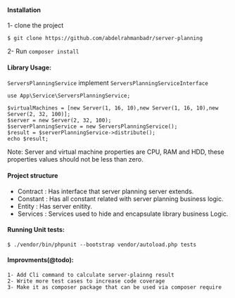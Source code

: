 
#### Installation 
 1- clone the project
 
    $ git clone https://github.com/abdelrahmanbadr/server-planning
    
2- Run `composer install`
     
#### Library Usage:

`ServersPlanningService` implement `ServersPlanningServiceInterface`

```
use App\Service\ServersPlanningService;

$virtualMachines = [new Server(1, 16, 10),new Server(1, 16, 10),new Server(2, 32, 100)];
$server = new Server(2, 32, 100);
$serverPlanningService = new ServersPlanningService();
$result = $serverPlanningService->distribute();
echo $result;
```
Note: Server and virtual machine properties are CPU, RAM and HDD, these properties values should not be less than zero. 
#### Project structure
- Contract : Has interface that server planning server extends.
- Constant : Has all constant related with server planning business logic.
- Entity : Has server enitity.
- Services : Services  used to hide and encapsulate library business Logic.

#### Running Unit tests:
    $ ./vendor/bin/phpunit --bootstrap vendor/autoload.php tests
 
#### Improvments(@todo):
    1- Add Cli command to calculate server-plainng result
    2- Write more test cases to increase code coverage
    3- Make it as composer package that can be used via composer require